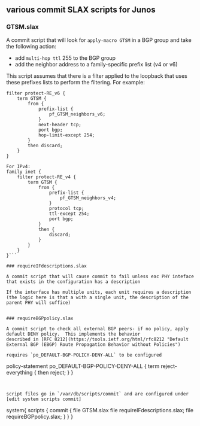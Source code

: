 ## various commit SLAX scripts for Junos

### GTSM.slax

A commit script that will look for ```apply-macro GTSM``` in a BGP group and take the following action:
 * add ```multi-hop ttl``` 255 to the BGP group
 * add the neighbor address to a family-specific prefix list (v4 or v6)

This script assumes that there is a filter applied to the loopback that uses these prefixes lists to perform the filtering.
For example:
```
filter protect-RE_v6 {
    term GTSM {
        from {
            prefix-list {
                pf_GTSM_neighbors_v6;
            }
            next-header tcp;
            port bgp;
            hop-limit-except 254;
        }
        then discard;
    }
}

For IPv4:
family inet {
    filter protect-RE_v4 {
        term GTSM {
            from {
                prefix-list {
                    pf_GTSM_neighbors_v4;
                }
                protocol tcp;
                ttl-except 254;
                port bgp;
            }
            then {
                discard;
            }
        }
    }
}```

### requireIFdescriptions.slax

A commit script that will cause commit to fail unless eac PHY inteface that exists in the configuration has a description

If the interface has multiple units, each unit requires a description (the logic here is that a with a single unit, the description of the parent PHY will suffice)


### requireBGPpolicy.slax

A commit script to check all external BGP peers- if no policy, apply default DENY policy.  This implements the behavior
described in [RFC 8212](https://tools.ietf.org/html/rfc8212 "Default External BGP (EBGP) Route Propagation Behavior without Policies")

requires `po_DEFAULT-BGP-POLICY-DENY-ALL` to be configured
```
policy-statement po_DEFAULT-BGP-POLICY-DENY-ALL {
    term reject-everything {
        then reject;
    }
}
```


script files go in `/var/db/scripts/commit` and are configured under [edit system scripts commit]
```
system{
    scripts {
        commit {
            file GTSM.slax
            file requireIFdescriptions.slax;
            file requireBGPpolicy.slax;
		}
	}
}
```
